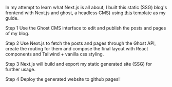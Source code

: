 In my attempt to learn what Next.js is all about, I built this static (SSG) blog's frontend with Next.js and ghost, a headless CMS) using [this](https://github.com/GitHubFilipe/nextjs-ghost-tutorial) template as my guide.

Step 1 Use the Ghost CMS interface to edit and publish the posts and pages of my blog.


Step 2 Use Next.js to fetch the posts and pages through the Ghost API, create the routing for them and compose the final layout with React components and Tailwind + vanilla css styling.


Step 3 Next.js will build and export my static generated site (SSG) for further usage.


Step 4 Deploy the generated website to github pages!
